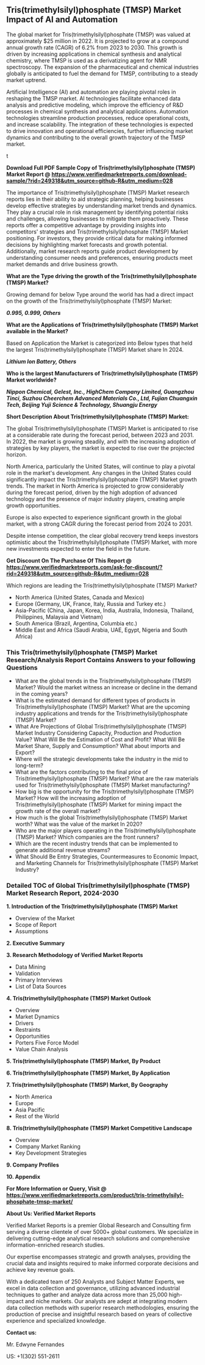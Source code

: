 <h2>Tris(trimethylsilyl)phosphate (TMSP) Market Impact of AI and Automation</h2><p>The global market for Tris(trimethylsilyl)phosphate (TMSP) was valued at approximately $25 million in 2022. It is projected to grow at a compound annual growth rate (CAGR) of 6.2% from 2023 to 2030. This growth is driven by increasing applications in chemical synthesis and analytical chemistry, where TMSP is used as a derivatizing agent for NMR spectroscopy. The expansion of the pharmaceutical and chemical industries globally is anticipated to fuel the demand for TMSP, contributing to a steady market uptrend.</p><p>Artificial Intelligence (AI) and automation are playing pivotal roles in reshaping the TMSP market. AI technologies facilitate enhanced data analysis and predictive modeling, which improve the efficiency of R&D processes in chemical synthesis and analytical applications. Automation technologies streamline production processes, reduce operational costs, and increase scalability. The integration of these technologies is expected to drive innovation and operational efficiencies, further influencing market dynamics and contributing to the overall growth trajectory of the TMSP market.</p>t</p><p id="" class=""><strong>Download Full PDF Sample Copy of Tris(trimethylsilyl)phosphate (TMSP) Market Report @ <a href="https://www.verifiedmarketreports.com/download-sample/?rid=249318&utm_source=github-R&utm_medium=028" target="_blank">https://www.verifiedmarketreports.com/download-sample/?rid=249318&utm_source=github-R&utm_medium=028</a></strong></p><p>The importance of&nbsp;Tris(trimethylsilyl)phosphate (TMSP) Market research reports lies in their ability to aid strategic planning, helping businesses develop effective strategies by understanding market trends and dynamics. They play a crucial role in risk management by identifying potential risks and challenges, allowing businesses to mitigate them proactively. These reports offer a competitive advantage by providing insights into competitors' strategies and Tris(trimethylsilyl)phosphate (TMSP) Market positioning. For investors, they provide critical data for making informed decisions by highlighting market forecasts and growth potential. Additionally, market research reports guide product development by understanding consumer needs and preferences, ensuring products meet market demands and drive business growth.</p><p><strong>What are the&nbsp;Type driving the growth of the Tris(trimethylsilyl)phosphate (TMSP) Market?</strong></p><p id="" class="">Growing demand for below Type around the world has had a direct impact on the growth of the Tris(trimethylsilyl)phosphate (TMSP) Market:</p><em><strong>0.995, 0.999, Others</strong></em></p><strong>What are the&nbsp;Applications&nbsp;of Tris(trimethylsilyl)phosphate (TMSP) Market available in the Market?</strong></p><p id="" class="">Based on Application the Market is categorized into Below types that held the largest Tris(trimethylsilyl)phosphate (TMSP) Market share In 2024.</p><em><strong>Lithium Ion Battery, Others</strong></em></p><strong>Who is the largest Manufacturers of Tris(trimethylsilyl)phosphate (TMSP) Market worldwide?</strong></p><p><em><strong>Nippon Chemical, Gelest, Inc., HighChem Company Limited, Guangzhou Tinci, Suzhou Cheerchem Advanced Materials Co., Ltd, Fujian Chuangxin Tech, Beijing Yuji Science & Technology, Shuangju Energy</strong></em></p><p id="" class=""><strong>Short Description About Tris(trimethylsilyl)phosphate (TMSP) Market:</strong></p><p>The global Tris(trimethylsilyl)phosphate (TMSP) Market is anticipated to rise at a considerable rate during the forecast period, between 2023 and 2031. In 2022, the market is growing steadily, and with the increasing adoption of strategies by key players, the market is expected to rise over the projected horizon.</p><p>North America, particularly the United States, will continue to play a pivotal role in the market's development. Any changes in the United States could significantly impact the Tris(trimethylsilyl)phosphate (TMSP) Market growth trends. The market in North America is projected to grow considerably during the forecast period, driven by the high adoption of advanced technology and the presence of major industry players, creating ample growth opportunities.</p><p>Europe is also expected to experience significant growth in the global market, with a strong CAGR during the forecast period from 2024 to 2031.</p><p>Despite intense competition, the clear global recovery trend keeps investors optimistic about the Tris(trimethylsilyl)phosphate (TMSP) Market, with more new investments expected to enter the field in the future.</p><p id="" class=""><strong>Get Discount On The Purchase Of This Report @ <a href="https://www.verifiedmarketreports.com/ask-for-discount/?rid=249318&utm_source=github-R&utm_medium=028" target="_blank">https://www.verifiedmarketreports.com/ask-for-discount/?rid=249318&utm_source=github-R&utm_medium=028</a></strong></p>Which regions are leading the Tris(trimethylsilyl)phosphate (TMSP) Market?</p><ul><li>North America (United States, Canada and Mexico)</li><li>Europe (Germany, UK, France, Italy, Russia and Turkey etc.)</li><li>Asia-Pacific (China, Japan, Korea, India, Australia, Indonesia, Thailand, Philippines, Malaysia and Vietnam)</li><li>South America (Brazil, Argentina, Columbia etc.)</li><li>Middle East and Africa (Saudi Arabia, UAE, Egypt, Nigeria and South Africa)</li></ul><h3 id="" class="">This Tris(trimethylsilyl)phosphate (TMSP) Market Research/Analysis Report Contains Answers to your following Questions</h3><ul><li>What are the global trends in the Tris(trimethylsilyl)phosphate (TMSP) Market? Would the market witness an increase or decline in the demand in the coming years?</li><li>What is the estimated demand for different types of products in Tris(trimethylsilyl)phosphate (TMSP) Market? What are the upcoming industry applications and trends for the Tris(trimethylsilyl)phosphate (TMSP) Market?</li><li>What Are Projections of Global Tris(trimethylsilyl)phosphate (TMSP) Market Industry Considering Capacity, Production and Production Value? What Will Be the Estimation of Cost and Profit? What Will Be Market Share, Supply and Consumption? What about imports and Export?</li><li>Where will the strategic developments take the industry in the mid to long-term?</li><li>What are the factors contributing to the final price of Tris(trimethylsilyl)phosphate (TMSP) Market? What are the raw materials used for Tris(trimethylsilyl)phosphate (TMSP) Market manufacturing?</li><li>How big is the opportunity for the Tris(trimethylsilyl)phosphate (TMSP) Market? How will the increasing adoption of Tris(trimethylsilyl)phosphate (TMSP) Market for mining impact the growth rate of the overall market?</li><li>How much is the global Tris(trimethylsilyl)phosphate (TMSP) Market worth? What was the value of the market In 2020?</li><li>Who are the major players operating in the Tris(trimethylsilyl)phosphate (TMSP) Market? Which companies are the front runners?</li><li>Which are the recent industry trends that can be implemented to generate additional revenue streams?</li><li>What Should Be Entry Strategies, Countermeasures to Economic Impact, and Marketing Channels for Tris(trimethylsilyl)phosphate (TMSP) Market Industry?</li></ul><h3 id="" class="">Detailed TOC of Global Tris(trimethylsilyl)phosphate (TMSP) Market Research Report, 2024-2030</h3><p id="" class=""><strong>1. Introduction of the Tris(trimethylsilyl)phosphate (TMSP) Market</strong></p><ul><li>Overview of the Market</li><li>Scope of Report</li><li>Assumptions</li></ul><p id="" class=""><strong>2. Executive Summary</strong></p><p id="" class=""><strong>3. Research Methodology of Verified Market Reports</strong></p><ul><li>Data Mining</li><li>Validation</li><li>Primary Interviews</li><li>List of Data Sources</li></ul><p id="" class=""><strong>4. Tris(trimethylsilyl)phosphate (TMSP) Market Outlook</strong></p><ul><li>Overview</li><li>Market Dynamics</li><li>Drivers</li><li>Restraints</li><li>Opportunities</li><li>Porters Five Force Model</li><li>Value Chain Analysis</li></ul><p id="" class=""><strong>5. Tris(trimethylsilyl)phosphate (TMSP) Market, By Product</strong></p><p id="" class=""><strong>6. Tris(trimethylsilyl)phosphate (TMSP) Market, By Application</strong></p><p id="" class=""><strong>7. Tris(trimethylsilyl)phosphate (TMSP) Market, By Geography</strong></p><ul><li>North America</li><li>Europe</li><li>Asia Pacific</li><li>Rest of the World</li></ul><p id="" class=""><strong>8. Tris(trimethylsilyl)phosphate (TMSP) Market Competitive Landscape</strong></p><ul><li>Overview</li><li>Company Market Ranking</li><li>Key Development Strategies</li></ul><p id="" class=""><strong>9. Company Profiles</strong></p><p id="" class=""><strong>10. Appendix</strong></p><p id="" class=""><strong>For More Information or Query, Visit @ <a href="https://www.verifiedmarketreports.com/product/tris-trimethylsilyl-phosphate-tmsp-market/" target="_blank">https://www.verifiedmarketreports.com/product/tris-trimethylsilyl-phosphate-tmsp-market/</a></strong></p><p id="" class=""><strong>About Us: Verified Market Reports</strong></p><p id="" class="">Verified Market Reports is a premier Global Research and Consulting firm serving a diverse clientele of over 5000+ global customers. We specialize in delivering cutting-edge analytical research solutions and comprehensive information-enriched research studies.</p><p id="" class="">Our expertise encompasses strategic and growth analyses, providing the crucial data and insights required to make informed corporate decisions and achieve key revenue goals.</p><p id="" class="">With a dedicated team of 250 Analysts and Subject Matter Experts, we excel in data collection and governance, utilizing advanced industrial techniques to gather and analyze data across more than 25,000 high-impact and niche markets. Our analysts are adept at integrating modern data collection methods with superior research methodologies, ensuring the production of precise and insightful research based on years of collective experience and specialized knowledge.</p><p id="" class=""><strong>Contact us:</strong></p><p id="" class="">Mr. Edwyne Fernandes</p><p id="" class="">US: +1(302) 551-2611</p>